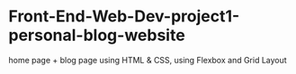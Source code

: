 # Front-End-Web-Dev-project1-personal-blog-website
home page + blog page using HTML &amp; CSS, using Flexbox and Grid Layout
